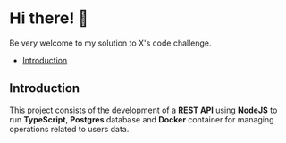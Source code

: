 # Hi there! 👋

Be very welcome to my solution to X's code challenge.

- [Introduction](#introduction)

## Introduction

This project consists of the development of a **REST API** using **NodeJS** to run **TypeScript**, **Postgres** database and **Docker** container for managing operations related to users data.